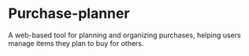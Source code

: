 # Purchase-planner

A web-based tool for planning and organizing purchases, helping users manage items they plan to buy for others.
